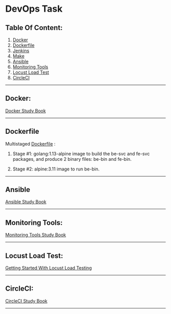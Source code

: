 # DevOps Task 

## Table Of Content:
1. [Docker](Docker.md)
2. [Dockerfile](#dockerfile)
3. [Jenkins](#jenkins)
4. [Make](make.md)
3. [Ansible](Ansible.md)
4. [Monitoring Tools](Monitoring.md)
5. [Locust Load Test](Locust-Load-Test.md)
6. [CircleCI](circleci.md)


<hr>

## Docker:

[Docker Study Book](Docker.md)

<hr>

## Dockerfile

Multistaged [Dockerfile](Docker/Dockerfile) :
1. Stage #1: golang:1.13-alpine image to build the be-svc and fe-svc packages, and produce 2 binary files: be-bin and fe-bin.

2. Stage #2: alpine:3.11 image to run be-bin.

<hr>

## Ansible

[Ansible Study Book](Ansible.md)

<hr>

## Monitoring Tools:

[Monitoring Tools Study Book](Monitoring.md)

<hr>

## Locust Load Test:

[Getting Started With Locust Load Testing](locust/Locust-Load-Test.md)


<hr>

## CircleCI:

[CircleCI Study Book](circleci.md)

<hr>